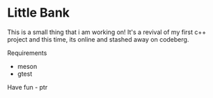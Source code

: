 # Little Bank 
This is a small thing that i am working on! It's a revival of my first c++ project and this time, its online and stashed away on codeberg.

Requirements
 - meson
 - gtest

Have fun - ptr